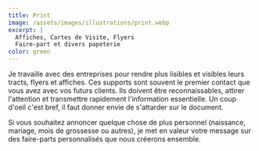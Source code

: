 ```yaml
---
title: Print
image: /assets/images/illustrations/print.webp
excerpt: |
  Affiches, Cartes de Visite, Flyers  
  Faire-part et divers papeterie
color: green
---
```

Je travaille avec des entreprises pour rendre plus lisibles et visibles leurs tracts, flyers et affiches. Ces supports sont souvent le premier contact que vous avez avec vos futurs clients. Ils doivent être reconnaissables, attirer l'attention et transmettre rapidement l'information essentielle. Un coup d'oeil c'est bref, il faut donner envie de s'attarder sur le document.  

Si vous souhaitez annoncer quelque chose de plus personnel (naissance, mariage, mois de grossesse ou autres), je met en valeur votre message sur des faire-parts personnalisés que nous créerons ensemble. 